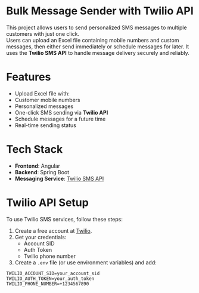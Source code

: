 # Bulk Message Sender with Twilio API

This project allows users to send personalized SMS messages to multiple customers with just one click.  
Users can upload an Excel file containing mobile numbers and custom messages, then either send immediately or schedule messages for later.
It uses the **Twilio SMS API** to handle message delivery securely and reliably.

# Features

- Upload Excel file with:
- Customer mobile numbers
- Personalized messages
-  One-click SMS sending via **Twilio API**
- Schedule messages for a future time
- Real-time sending status

# Tech Stack

- **Frontend**: Angular 
- **Backend**:  Spring Boot
- **Messaging Service**: [Twilio SMS API](https://www.twilio.com/sms)

# Twilio API Setup

To use Twilio SMS services, follow these steps:

1. Create a free account at [Twilio](https://www.twilio.com/).
2. Get your credentials:
   - Account SID
   - Auth Token
   - Twilio phone number
3. Create a `.env` file (or use environment variables) and add:

```env
TWILIO_ACCOUNT_SID=your_account_sid
TWILIO_AUTH_TOKEN=your_auth_token
TWILIO_PHONE_NUMBER=+1234567890







